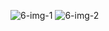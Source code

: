 ![6-img-1](https://github.com/user-attachments/assets/0d45ebd6-5a43-4bed-b025-348d004f8303)
![6-img-2](https://github.com/user-attachments/assets/863de77f-d987-4c5c-9fcd-cdfa832444a4)
